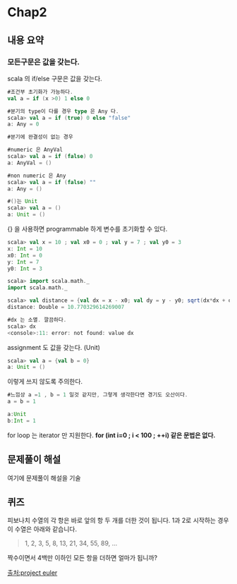 # Chap2

## 내용 요약

### 모든구문은 값을 갖는다.

scala 의 if/else 구문은 값을 갖는다.

```scala
#조건부 초기화가 가능하다.
val a = if (x >0) 1 else 0

#분기의 type이 다를 경우 type 은 Any 다.
scala> val a = if (true) 0 else "false"
a: Any = 0

#분기에 완결성이 없는 경우

#numeric 은 AnyVal
scala> val a = if (false) 0
a: AnyVal = ()

#non numeric 은 Any
scala> val a = if (false) ""
a: Any = ()

#()는 Unit
scala> val a = ()
a: Unit = ()

```

{} 을 사용하면 programmable 하게 변수를 초기화할 수 있다.
```scala
scala> val x = 10 ; val x0 = 0 ; val y = 7 ; val y0 = 3
x: Int = 10
x0: Int = 0
y: Int = 7
y0: Int = 3

scala> import scala.math._
import scala.math._

scala> val distance = {val dx = x - x0; val dy = y - y0; sqrt(dx*dx + dy*dy)}
distance: Double = 10.770329614269007

#dx 는 소멸. 깔끔하다.
scala> dx
<console>:11: error: not found: value dx
```

assignment 도 값을 갖는다. (Unit)
```scala
scala> val a = {val b = 0}
a: Unit = ()
```

이렇게 쓰지 않도록 주의한다.
```scala
#느낌상 a =1 , b = 1 일것 같지만, 그렇게 생각한다면 경기도 오산이다.
a = b = 1

a:Unit
b:Int = 1
```

for loop 는 iterator 만 지원한다. **for (int i=0 ; i < 100 ; ++i) 같은 문법은 없다.**



## 문제풀이 해설

여기에 문제풀이 해설을 기술


## 퀴즈

피보나치 수열의 각 항은 바로 앞의 항 두 개를 더한 것이 됩니다. 1과 2로 시작하는 경우 이 수열은 아래와 같습니다.

 >	1, 2, 3, 5, 8, 13, 21, 34, 55, 89, ...

 짝수이면서 4백만 이하인 모든 항을 더하면 얼마가 됩니까?

[출처:project euler](http://euler.synap.co.kr/prob_detail.php?id=2)